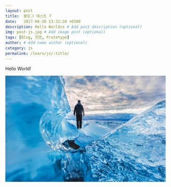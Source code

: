 ```yaml
---
layout: post
title:  블로그 테스트 7
date:   2017-08-26 13:32:20 +0300
description: Hello Worldss # Add post description (optional)
img: post-js.jpg # Add image post (optional)
tags: [Blog, 찬연, Prototype]
author: # Add name author (optional)
category: js
permalink: /learn/js/:title/
---
```

Hello World!

<img src="/assets/img/post-1.jpg">